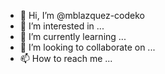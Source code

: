 - 👋 Hi, I’m @mblazquez-codeko
- 👀 I’m interested in ...
- 🌱 I’m currently learning ...
- 💞️ I’m looking to collaborate on ...
- 📫 How to reach me ...

<!---
mblazquez-codeko/mblazquez-codeko is a ✨ special ✨ repository because its `README.md` (this file) appears on your GitHub profile.
You can click the Preview link to take a look at your changes.
--->

